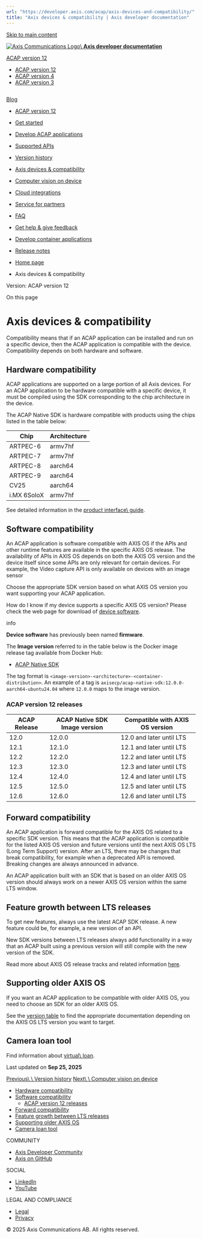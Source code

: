 ```yaml
---
url: "https://developer.axis.com/acap/axis-devices-and-compatibility/"
title: "Axis devices & compatibility | Axis developer documentation"
---
```


[Skip to main content](https://developer.axis.com/acap/axis-devices-and-compatibility/#__docusaurus_skipToContent_fallback)

[![Axis Communications Logo](https://developer.axis.com/img/axis-logo.svg)\\
**Axis developer documentation**](https://developer.axis.com/)

[ACAP version 12](https://developer.axis.com/acap/axis-devices-and-compatibility/)

- [ACAP version 12](https://developer.axis.com/acap/axis-devices-and-compatibility/)
- [ACAP version 4](https://developer.axis.com/acap/4/axis-devices-and-compatibility/)
- [ACAP version 3](https://developer.axis.com/acap/3/)

```

```

[Blog](https://developer.axis.com/blog/)

- [ACAP version 12](https://developer.axis.com/acap/)
- [Get started](https://developer.axis.com/acap/axis-devices-and-compatibility/#)

- [Develop ACAP applications](https://developer.axis.com/acap/develop/)

- [Supported APIs](https://developer.axis.com/acap/api/)

- [Version history](https://developer.axis.com/acap/version-history/)
- [Axis devices & compatibility](https://developer.axis.com/acap/axis-devices-and-compatibility/)
- [Computer vision on device](https://developer.axis.com/acap/computer-vision-on-device/)
- [Cloud integrations](https://developer.axis.com/acap/cloud-integrations/)
- [Service for partners](https://developer.axis.com/acap/axis-devices-and-compatibility/#)

- [FAQ](https://developer.axis.com/acap/faq/)

- [Get help & give feedback](https://developer.axis.com/acap/get-help-and-give-feedback/)
- [Develop container applications](https://developer.axis.com/acap/develop-container-applications/)

- [Release notes](https://developer.axis.com/acap/release-notes/)


- [Home page](https://developer.axis.com/)
- Axis devices & compatibility

Version: ACAP version 12

On this page

# Axis devices & compatibility

Compatibility means that if an ACAP application can be installed and run on a
specific device, then the ACAP application is compatible with the device.
Compatibility depends on both hardware and software.

## Hardware compatibility [​](https://developer.axis.com/acap/axis-devices-and-compatibility/\#hardware-compatibility "Direct link to Hardware compatibility")

ACAP applications are supported on a large portion of all Axis devices. For an
ACAP application to be hardware compatible with a specific device, it must be
compiled using the SDK corresponding to the chip architecture in the device.

The ACAP Native SDK is hardware compatible with products using the chips listed
in the table below:

| Chip | Architecture |
| --- | --- |
| ARTPEC-6 | armv7hf |
| ARTPEC-7 | armv7hf |
| ARTPEC-8 | aarch64 |
| ARTPEC-9 | aarch64 |
| CV25 | aarch64 |
| i.MX 6SoloX | armv7hf |

See detailed information in the [product interface\\
guide](https://www.axis.com/developer-community/product-interface-guide).

## Software compatibility [​](https://developer.axis.com/acap/axis-devices-and-compatibility/\#software-compatibility "Direct link to Software compatibility")

An ACAP application is software compatible with AXIS OS if the APIs and other
runtime features are available in the specific AXIS OS release. The
availability of APIs in AXIS OS depends on both the AXIS OS version and the
device itself since some APIs are only relevant for certain devices. For
example, the Video capture API is only available on devices with an image
sensor

Choose the appropriate SDK version based on what AXIS OS version you want
supporting your ACAP application.

How do I know if my device supports a specific AXIS OS version? Please check
the web page for download of [device software](https://www.axis.com/support/device-software).

info

**Device software** has previously been named **firmware**.

The **Image version** referred to in the table below is the Docker image
release tag available from Docker Hub:

- [ACAP Native SDK](https://hub.docker.com/r/axisecp/acap-native-sdk/tags)

The tag format is `<image-version>-<architecture>-<container-distribution>`.
An example of a tag is `axisecp/acap-native-sdk:12.0.0-aarch64-ubuntu24.04`
where `12.0.0` maps to the image version.

### ACAP version 12 releases [​](https://developer.axis.com/acap/axis-devices-and-compatibility/\#acap-version-12-releases "Direct link to ACAP version 12 releases")

| ACAP Release | ACAP Native SDK Image version | Compatible with AXIS OS version |
| --- | --- | --- |
| 12.0 | 12.0.0 | 12.0 and later until LTS |
| 12.1 | 12.1.0 | 12.1 and later until LTS |
| 12.2 | 12.2.0 | 12.2 and later until LTS |
| 12.3 | 12.3.0 | 12.3 and later until LTS |
| 12.4 | 12.4.0 | 12.4 and later until LTS |
| 12.5 | 12.5.0 | 12.5 and later until LTS |
| 12.6 | 12.6.0 | 12.6 and later until LTS |

## Forward compatibility [​](https://developer.axis.com/acap/axis-devices-and-compatibility/\#forward-compatibility "Direct link to Forward compatibility")

An ACAP application is forward compatible for the AXIS OS related to a specific
SDK version. This means that the ACAP application is compatible for the listed
AXIS OS version and future versions until the next AXIS OS LTS (Long Term
Support) version. After an LTS, there may be changes that break compatibility,
for example when a deprecated API is removed. Breaking changes are always
announced in advance.

An ACAP application built with an SDK that is based on an older AXIS OS version
should always work on a newer AXIS OS version within the same LTS window.

## Feature growth between LTS releases [​](https://developer.axis.com/acap/axis-devices-and-compatibility/\#feature-growth-between-lts-releases "Direct link to Feature growth between LTS releases")

To get new features, always use the latest ACAP SDK release. A new feature
could be, for example, a new version of an API.

New SDK versions between LTS releases always add functionality in a way that an
ACAP built using a previous version will still compile with the new version
of the SDK.

Read more about AXIS OS release tracks and related information
[here](https://help.axis.com/axis-os).

## Supporting older AXIS OS [​](https://developer.axis.com/acap/axis-devices-and-compatibility/\#supporting-older-axis-os "Direct link to Supporting older AXIS OS")

If you want an ACAP application to be compatible with older AXIS OS, you need
to choose an SDK for an older AXIS OS.

See the [version table](https://developer.axis.com/acap/#acap-versioning) to find the appropriate documentation depending
on the AXIS OS LTS version you want to target.

## Camera loan tool [​](https://developer.axis.com/acap/axis-devices-and-compatibility/\#camera-loan-tool "Direct link to Camera loan tool")

Find information about [virtual\\
loan](https://www.axis.com/developer-community/axis-virtual-loan-tool).

Last updated on **Sep 25, 2025**

[Previous\\
\\
Version history](https://developer.axis.com/acap/version-history/) [Next\\
\\
Computer vision on device](https://developer.axis.com/acap/computer-vision-on-device/)

- [Hardware compatibility](https://developer.axis.com/acap/axis-devices-and-compatibility/#hardware-compatibility)
- [Software compatibility](https://developer.axis.com/acap/axis-devices-and-compatibility/#software-compatibility)
  - [ACAP version 12 releases](https://developer.axis.com/acap/axis-devices-and-compatibility/#acap-version-12-releases)
- [Forward compatibility](https://developer.axis.com/acap/axis-devices-and-compatibility/#forward-compatibility)
- [Feature growth between LTS releases](https://developer.axis.com/acap/axis-devices-and-compatibility/#feature-growth-between-lts-releases)
- [Supporting older AXIS OS](https://developer.axis.com/acap/axis-devices-and-compatibility/#supporting-older-axis-os)
- [Camera loan tool](https://developer.axis.com/acap/axis-devices-and-compatibility/#camera-loan-tool)

COMMUNITY

- [Axis Developer Community](https://axis.com/developer-community)
- [Axis on GitHub](https://github.com/AxisCommunications)

SOCIAL

- [LinkedIn](https://www.linkedin.com/company/axis-communications)
- [YouTube](https://www.youtube.com/@AxisCommunications)

LEGAL AND COMPLIANCE

- [Legal](https://www.axis.com/legal)
- [Privacy](https://www.axis.com/privacy)

© 2025 Axis Communications AB. All rights reserved.